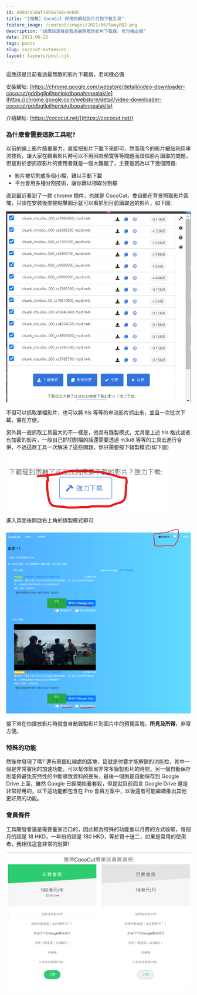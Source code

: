 ```yaml
---
id: 60d4c058af38b667a8ca6b05
title: "[推薦] CocoCut 好用的網站影片打撈下載工具"
feature_image: /content/images/2021/06/Swmy8Q2.png
description: "這應該是目前看過最無敵的影片下載器，老司機必備"
date: 2021-06-25
tags: posts
slug: cococut-extension
layout: layouts/post.njk
---
```


這應該是目前看過最無敵的影片下載器，老司機必備

安裝網址: [https://chrome.google.com/webstore/detail/video-downloader-cococut/gddbgllpilhpnjpkdbopahnpealaklle](https://chrome.google.com/webstore/detail/video-downloader-cococut/gddbgllpilhpnjpkdbopahnpealaklle)

介紹網址: [https://cococut.net/](https://cococut.net/)

### 為什麼會需要這款工具呢?

以前的線上影片簡單暴力，直接把影片下載下來即可，然而現今的影片網站利用串流技術，讓大家在觀看影片時可以不用因為頻寬等等問題而煩惱影片讀取的問題，但是對於想抓取影片的使用者就是一個大難題了，主要是因為以下幾個問題:

* 影片被切割成多個小檔，難以手動下載
* 平台會用多種分割技術，讓你難以撈取分割檔

直到最近看到了一款 chrome 插件，也就是 CocoCut，會自動在背景撈取影片區塊，只須在安裝後直接點擊圖示就可以看抓到目前讀取過的影片，如下圖:

![](/img/content/images/cococut-extension/8vkUQ83.png)

不但可以抓取單檔影片，也可以將 hls 等等的串流影片抓出來，並且一次批次下載，實在方便。

另外與一般抓取工具最大的不一樣是，他具有錄製模式，尤其是上述 hls 格式或者有加密的影片，一般自己抓切割檔的話還需要透過 m3u8 等等的工具去進行合併，不過這款工具一次解決了這些問題，你只需要按下錄製模式(如下圖)

![](/img/content/images/cococut-extension/obqTjXo.png)

進入頁面後開啟右上角的錄製模式即可:

![](/img/content/images/cococut-extension/uFFskfL.png)

接下來在你播放影片時就會自動錄製影片到圖片中的預覽區塊，**所見及所得**，非常方便。

### 特殊的功能

然後你發現了嗎? 還有兩個紅線處的區塊，這就是付費才能解鎖的功能拉，其中一個是非常實用的加速功能，可以幫你節省非常多錄製影片的時間，另一個自動保存則能夠避免突然性的中斷導致資料的喪失，最後一個則是自動保存到 Google Drive 上面，雖然 Google 已經開始養套殺，但是就目前而言 Google Drive 還是非常好用的，以下這功能都包含在 Pro 會員方案中，以後還有可能繼續推出其他更好用的功能。

### 會員條件

工具開發者還是需要養家活口的，因此較為特殊的功能會以月費的方式收取，每個月的話是 18 HKD，一年份的話是 180 HKD，等於買十送二，如果是常用的使用者，我相信這會非常的划算!

![](/img/content/images/cococut-extension/q6LGe5i.png)
